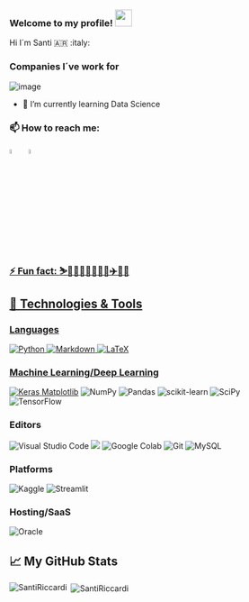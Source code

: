 ### Welcome to my profile! <img src="https://raw.githubusercontent.com/MartinHeinz/MartinHeinz/master/wave.gif" width="30px">
Hi I´m Santi :argentina: :italy:

### Companies I´ve work for
![image](https://user-images.githubusercontent.com/113537771/190638046-327ffdb9-eb2d-4077-a81e-9712288aba0c.png)

- 🌱 I’m currently learning Data Science

### 📫 How to reach me: 
[<img src="https://img.icons8.com/color/48/000000/linkedin.png" width="4.5%"/>](https://www.linkedin.com/in/santiriccardi/)  &nbsp;
<a href="mailto:santi.riccardi@gmail.com"> <img src="https://img.icons8.com/fluent/48/000000/gmail.png" width="4.5%"/>

### ⚡ Fun fact: :skier::horse_racing::weight_lifting_man::weight_lifting_man::lotus_position_man::airplane::ocean::guitar:   

## 🔧 Technologies & Tools

### Languages
![Python](https://img.shields.io/badge/python-3670A0?style=for-the-badge&logo=python&logoColor=ffdd54)
![Markdown](https://img.shields.io/badge/markdown-%23000000.svg?style=for-the-badge&logo=markdown&logoColor=white)
![LaTeX](https://img.shields.io/badge/latex-%23008080.svg?style=for-the-badge&logo=latex&logoColor=white)


### Machine Learning/Deep Learning
![Keras](https://img.shields.io/badge/Keras-%23D00000.svg?style=for-the-badge&logo=Keras&logoColor=white)
[Matplotlib](https://img.shields.io/badge/Matplotlib-%23ffffff.svg?style=for-the-badge&logo=Matplotlib&logoColor=black)
![NumPy](https://img.shields.io/badge/numpy-%23013243.svg?style=for-the-badge&logo=numpy&logoColor=white)
![Pandas](https://img.shields.io/badge/pandas-%23150458.svg?style=for-the-badge&logo=pandas&logoColor=white)
![scikit-learn](https://img.shields.io/badge/scikit--learn-%23F7931E.svg?style=for-the-badge&logo=scikit-learn&logoColor=white)
![SciPy](https://img.shields.io/badge/SciPy-%230C55A5.svg?style=for-the-badge&logo=scipy&logoColor=%white)
![TensorFlow](https://img.shields.io/badge/TensorFlow-%23FF6F00.svg?style=for-the-badge&logo=TensorFlow&logoColor=white)

### Editors
![Visual Studio Code](https://img.shields.io/badge/Visual%20Studio%20Code-0078d7.svg?style=for-the-badge&logo=visual-studio-code&logoColor=white)
![](https://img.shields.io/badge/Made%20with-Jupyter-orange?style=for-the-badge&logo=Jupyter)
![Google Colab](https://img.shields.io/badge/Google%20Colab-%23F9A825.svg?style=for-the-badge&logo=googlecolab&logoColor=white)
![Git](https://img.shields.io/badge/git-%23F05033.svg?style=for-the-badge&logo=git&logoColor=white)
![MySQL](https://img.shields.io/badge/mysql-4479A1.svg?style=for-the-badge&logo=mysql&logoColor=white)

### Platforms
![Kaggle](https://img.shields.io/badge/Kaggle-035a7d?style=for-the-badge&logo=kaggle&logoColor=white)
![Streamlit](https://img.shields.io/badge/Streamlit-%23FE4B4B.svg?style=for-the-badge&logo=streamlit&logoColor=white)

### Hosting/SaaS 
![Oracle](https://img.shields.io/badge/Oracle-F80000?style=for-the-badge&logo=oracle&logoColor=white)

## 📈 My GitHub Stats 

<p><img align="left" src="https://github-readme-stats.vercel.app/api/top-langs?username=SantiRiccardi&show_icons=true&locale=en&layout=compact" alt="SantiRiccardi" /></p>
<p>&nbsp;<img align="center" src="https://github-readme-stats.vercel.app/api?username=SantiRiccardi&show_icons=true&theme=gotham" alt="SantiRiccardi" /></p>


